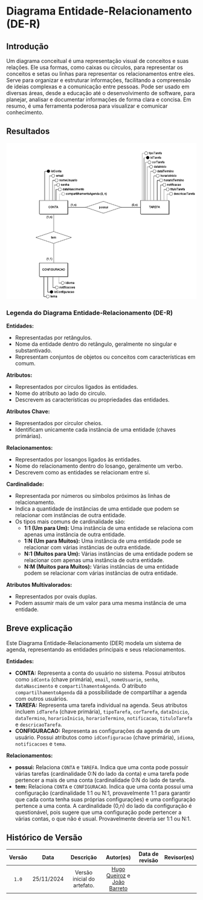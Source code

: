 # Diagrama Entidade-Relacionamento (DE-R)

## Introdução

Um diagrama conceitual é uma representação visual de conceitos e suas relações. Ele usa formas, como caixas ou círculos, para representar os conceitos e setas ou linhas para representar os relacionamentos entre eles. Serve para organizar e estruturar informações, facilitando a compreensão de ideias complexas e a comunicação entre pessoas. Pode ser usado em diversas áreas, desde a educação até o desenvolvimento de software, para planejar, analisar e documentar informações de forma clara e concisa. Em resumo, é uma ferramenta poderosa para visualizar e comunicar conhecimento.

## Resultados

<center>

![MER](./Conceitual.png)

</center>

### Legenda do Diagrama Entidade-Relacionamento (DE-R)

**Entidades:**

* Representadas por retângulos.
* Nome da entidade dentro do retângulo, geralmente no singular e substantivado.
* Representam conjuntos de objetos ou conceitos com características em comum.

**Atributos:**

* Representados por circulos ligados às entidades.
* Nome do atributo ao lado do circulo.
* Descrevem as características ou propriedades das entidades.

**Atributos Chave:**

* Representados por circulor cheios.
* Identificam unicamente cada instância de uma entidade (chaves primárias).

**Relacionamentos:**

* Representados por losangos ligados às entidades.
* Nome do relacionamento dentro do losango, geralmente um verbo.
* Descrevem como as entidades se relacionam entre si.

**Cardinalidade:**

* Representada por números ou símbolos próximos às linhas de relacionamento.
* Indica a quantidade de instâncias de uma entidade que podem se relacionar com instâncias de outra entidade.
* Os tipos mais comuns de cardinalidade são:
  * **1:1 (Um para Um):** Uma instância de uma entidade se relaciona com apenas uma instância de outra entidade.
  * **1:N (Um para Muitos):** Uma instância de uma entidade pode se relacionar com várias instâncias de outra entidade.
  * **N:1 (Muitos para Um):** Várias instâncias de uma entidade podem se relacionar com apenas uma instância de outra entidade.
  * **N:M (Muitos para Muitos):** Várias instâncias de uma entidade podem se relacionar com várias instâncias de outra entidade.

**Atributos Multivalorados:**

* Representados por ovais duplas.
* Podem assumir mais de um valor para uma mesma instância de uma entidade.

## Breve explicação

Este Diagrama Entidade-Relacionamento (DER) modela um sistema de agenda, representando as entidades principais e seus relacionamentos.

**Entidades:**

* **CONTA:** Representa a conta do usuário no sistema. Possui atributos como `idConta` (chave primária), `email`, `nomeUsuario`, `senha`, `dataNascimento` e `compartilhamentoAgenda`. O atributo `compartilhamentoAgenda` dá a possibilidade de compartilhar a agenda com outros usuários.
* **TAREFA:** Representa uma tarefa individual na agenda. Seus atributos incluem `idTarefa` (chave primária), `tipoTarefa`, `corTarefa`, `dataInicio`, `dataTermino`, `horarioInicio`, `horarioTermino`, `notificacao`, `tituloTarefa` e `descricaoTarefa`.
* **CONFIGURACAO:** Representa as configurações da agenda de um usuário. Possui atributos como `idConfiguracao` (chave primária), `idioma`, `notificacoes` e `tema`.

**Relacionamentos:**

* **possui:** Relaciona `CONTA` e `TAREFA`. Indica que uma conta pode possuir várias tarefas (cardinalidade 0:N do lado da conta) e uma tarefa pode pertencer a mais de uma conta (cardinalidade 0:N do lado de tarefa.
* **tem:** Relaciona `CONTA` e `CONFIGURACAO`. Indica que uma conta possui uma configuração (cardinalidade 1:1 ou N:1, provavelmente 1:1 para garantir que cada conta tenha suas próprias configurações) e uma configuração pertence a uma conta. A cardinalidade (0,n) do lado da configuração é questionável, pois sugere que uma configuração pode pertencer a várias contas, o que não é usual.  Provavelmente deveria ser 1:1 ou N:1.

## Histórico de Versão

| Versão | Data | Descrição | Autor(es) | Data de revisão | Revisor(es) |
| :-: | :-: | :-: | :-: | :-: | :-: |
| `1.0` | 25/11/2024  | Versão inicial do artefato. | [Hugo Queiroz](https://github.com/melohugo) e [João Barreto](https://github.com/JoaoBarreto03) |  |   |
